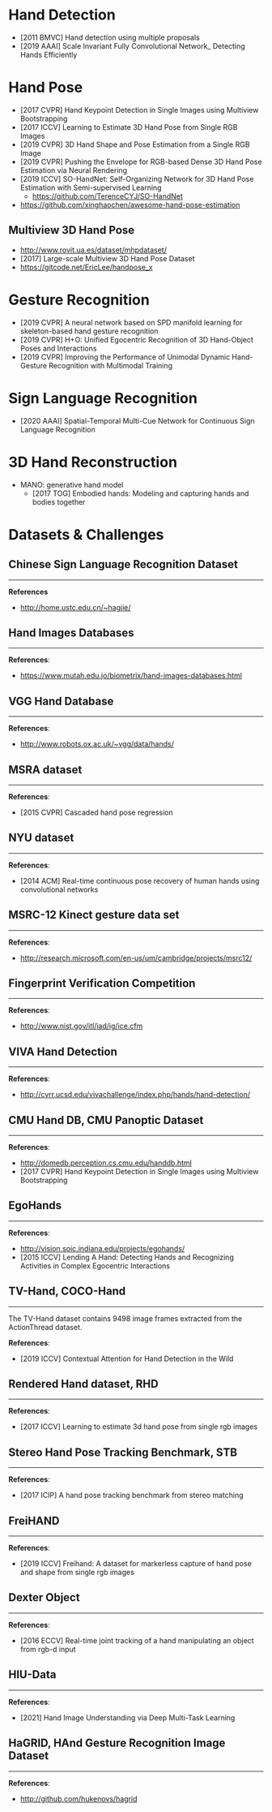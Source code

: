 # Hand Detection
- [2011 BMVC] Hand detection using multiple proposals  
- [2019 AAAI] Scale Invariant Fully Convolutional Network_ Detecting Hands Efficiently


# Hand Pose
- [2017 CVPR] Hand Keypoint Detection in Single Images using Multiview Bootstrapping
- [2017 ICCV] Learning to Estimate 3D Hand Pose from Single RGB Images
- [2019 CVPR] 3D Hand Shape and Pose Estimation from a Single RGB Image
- [2019 CVPR] Pushing the Envelope for RGB-based Dense 3D Hand Pose Estimation via Neural Rendering
- [2019 ICCV] SO-HandNet: Self-Organizing Network for 3D Hand Pose Estimation with Semi-supervised Learning
    - https://github.com/TerenceCYJ/SO-HandNet
- https://github.com/xinghaochen/awesome-hand-pose-estimation


## Multiview 3D Hand Pose
- http://www.rovit.ua.es/dataset/mhpdataset/
- [2017] Large-scale Multiview 3D Hand Pose Dataset
- https://gitcode.net/EricLee/handpose_x


# Gesture Recognition
- [2019 CVPR] A neural network based on SPD manifold learning for skeleton-based hand gesture recognition
- [2019 CVPR] H+O: Unified Egocentric Recognition of 3D Hand-Object Poses and Interactions
- [2019 CVPR] Improving the Performance of Unimodal Dynamic Hand-Gesture Recognition with Multimodal Training


# Sign Language Recognition
- [2020 AAAI] Spatial-Temporal Multi-Cue Network for Continuous Sign Language Recognition


# 3D Hand Reconstruction
- MANO: generative hand model
    - [2017 TOG] Embodied hands: Modeling and capturing hands and bodies together


# Datasets & Challenges

## Chinese Sign Language Recognition Dataset
---
**References**
- http://home.ustc.edu.cn/~hagjie/

## Hand Images Databases
---
**References**:
- https://www.mutah.edu.jo/biometrix/hand-images-databases.html

## VGG Hand Database
---
**References**:
- http://www.robots.ox.ac.uk/~vgg/data/hands/

## MSRA dataset
---
**References**:
- [2015 CVPR] Cascaded hand pose regression

## NYU dataset
---
**References**:
- [2014 ACM] Real-time continuous pose recovery of human hands using convolutional networks

## MSRC-12 Kinect gesture data set
---
**References**:
- http://research.microsoft.com/en-us/um/cambridge/projects/msrc12/

## Fingerprint Verification Competition
---
**References**:
- http://www.nist.gov/itl/iad/ig/ice.cfm

## VIVA Hand Detection
---
**References**:
- http://cvrr.ucsd.edu/vivachallenge/index.php/hands/hand-detection/

## CMU Hand DB, CMU Panoptic Dataset
---
**References**:
- http://domedb.perception.cs.cmu.edu/handdb.html
- [2017 CVPR] Hand Keypoint Detection in Single Images using Multiview Bootstrapping 

## EgoHands
---
**References**:
- http://vision.soic.indiana.edu/projects/egohands/
- [2015 ICCV] Lending A Hand: Detecting Hands and Recognizing Activities in Complex Egocentric Interactions

## TV-Hand, COCO-Hand 
---
The TV-Hand dataset contains 9498 image frames extracted from the ActionThread dataset.

**References**:
- [2019 ICCV] Contextual Attention for Hand Detection in the Wild

## Rendered Hand dataset, RHD
---
**References**:
- [2017 ICCV] Learning to estimate 3d hand pose from single rgb images

## Stereo Hand Pose Tracking Benchmark, STB
---
**References**:
- [2017 ICIP] A hand pose tracking benchmark from stereo matching

## FreiHAND
---
**References**:
- [2019 ICCV] Freihand: A dataset for markerless capture of hand pose and shape from single rgb images

## Dexter Object
---
**References**:
- [2016 ECCV] Real-time joint tracking of a hand manipulating an object from rgb-d input

## HIU-Data
---
**References**:
- [2021] Hand Image Understanding via Deep Multi-Task Learning

## HaGRID, HAnd Gesture Recognition Image Dataset 
---
**References**:
- http://github.com/hukenovs/hagrid

